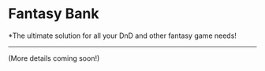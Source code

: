 # Fantasy Bank

*The ultimate solution for all your DnD and other fantasy game needs!

---

(More details coming soon!)
